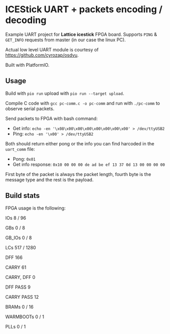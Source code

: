# ICEStick UART + packets encoding / decoding

Example UART project for **Lattice icestick** FPGA board. Supports `PING` & `GET_INFO` requests from master (in our case the linux PC).

Actual low level UART module is courtesy of https://github.com/cyrozap/osdvu.

Built with PlatformIO.

## Usage

Build with `pio run` upload with `pio run --target upload`.

Compile C code with `gcc pc-comm.c -o pc-comm`  and run with `./pc-comm` to observe serial packets.

Send packets to FPGA with bash command:
  - Get info: `echo -en '\x08\x00\x00\x00\x00\x00\x00\x00' > /dev/ttyUSB2`
  - Ping: `echo -en '\x00' > /dev/ttyUSB2`

Both should return either pong or the info you can find harcoded in the `uart_comm` file:
  - Pong: `0x01`
  - Get info response: `0x10 00 00 00 de ad be ef 13 37 0d 13 00 00 00 00`

First byte of the packet is always the packet length, fourth byte is the message type and the rest is the payload.

## Build stats

FPGA usage is the following:

IOs          8 / 96

GBs          0 / 8

  GB_IOs     0 / 8
  
LCs          517 / 1280

  DFF        166
  
  CARRY      61
  
  CARRY, DFF 0
  
  DFF PASS   9
  
  CARRY PASS 12
  
BRAMs        0 / 16

WARMBOOTs    0 / 1

PLLs         0 / 1
